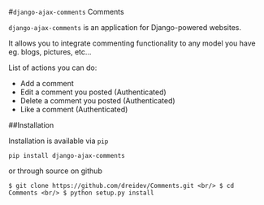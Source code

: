 #`django-ajax-comments` Comments

`django-ajax-comments` is an application for Django-powered websites.

It allows you to integrate commenting functionality to any model you have eg. blogs, pictures, etc...

List of actions you can do:
* Add a comment
* Edit a comment you posted (Authenticated)
* Delete a comment you posted (Authenticated)
* Like a comment (Authenticated)

##Installation

Installation is available via `pip`

`pip install django-ajax-comments`

or through source on github

`$ git clone https://github.com/dreidev/Comments.git <br/>
$ cd Comments <br/>
$ python setup.py install`
